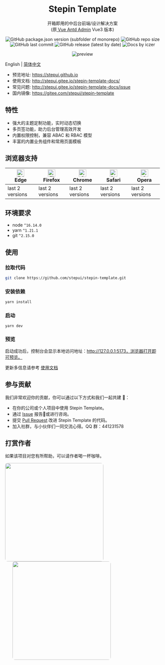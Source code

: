 
<h1 align="center">Stepin Template</h1>

<div align="center">

开箱即用的中后台前端/设计解决方案
<br/>
(原[ Vue Antd Admin](https://github.com/iczer/vue-antd-admin/) Vue3 版本)

![GitHub package.json version (subfolder of monorepo)](https://img.shields.io/github/package-json/v/stepui/stepin-template)
![GitHub repo size](https://img.shields.io/github/repo-size/stepui/stepin-template)
![GitHub last commit](https://img.shields.io/github/last-commit/stepui/stepin-template)
![GitHub release (latest by date)](https://img.shields.io/github/v/release/stepui/stepin-template)
![Docs by iczer](https://img.shields.io/badge/docs%20by-iczer-green)

![preview](./docs/images/preview.png) 

</div>

English | [简体中文](./README.md)

- 预览地址: https://stepui.github.io
- 使用文档: http://stepui.gitee.io/stepin-template-docs/
- 常见问题: http://stepui.gitee.io/stepin-template-docs/issue
- 国内镜像: https://gitee.com/stepui/stepin-template

## 特性

- 强大的主题定制功能，实时动态切换
- 多页签功能，助力后台管理高效开发
- 内置权限控制，兼容 ABAC 和 RBAC 模型
- 丰富的内置业务组件和常用页面模板

## 浏览器支持
| [<img src="https://raw.githubusercontent.com/alrra/browser-logos/master/src/edge/edge_48x48.png" alt="Edge" width="24px" height="24px" />](http://godban.github.io/browsers-support-badges/)</br>Edge | [<img src="https://raw.githubusercontent.com/alrra/browser-logos/master/src/firefox/firefox_48x48.png" alt="Firefox" width="24px" height="24px" />](http://godban.github.io/browsers-support-badges/)</br>Firefox | [<img src="https://raw.githubusercontent.com/alrra/browser-logos/master/src/chrome/chrome_48x48.png" alt="Chrome" width="24px" height="24px" />](http://godban.github.io/browsers-support-badges/)</br>Chrome | [<img src="https://raw.githubusercontent.com/alrra/browser-logos/master/src/safari/safari_48x48.png" alt="Safari" width="24px" height="24px" />](http://godban.github.io/browsers-support-badges/)</br>Safari | [<img src="https://raw.githubusercontent.com/alrra/browser-logos/master/src/opera/opera_48x48.png" alt="Opera" width="24px" height="24px" />](http://godban.github.io/browsers-support-badges/)</br>Opera |
| --- | --- | --- | --- | --- |
| last 2 versions | last 2 versions | last 2 versions | last 2 versions | last 2 versions |
## 环境要求

- node `^16.14.0`
- yarn `^1.21.1`
- git `^2.15.0`

## 使用

### 拉取代码

```bash
git clone https://github.com/stepui/stepin-template.git
```

### 安装依赖

```bash
yarn install
```

### 启动

```
yarn dev
```

### 预览

启动成功后，控制台会显示本地访问地址：http://127.0.0.1:5173，浏览器打开即可预览。

更新多信息请参考 [使用文档]()

## 参与贡献

我们非常欢迎你的贡献，你可以通过以下方式和我们一起共建 :star2:：

- 在你的公司或个人项目中使用 Stepin Template。
- 通过 [Issue](https://github.com/stepui/stepin-template/issues/new) 报告:bug:或进行咨询。
- 提交 [Pull Request](https://github.com/stepui/stepin-template/pulls) 改进 Stepin Template 的代码。
- 加入社群，与小伙伴们一同交流心得。QQ 群：441231578

## 打赏作者
如果该项目对您有所帮助，可以请作者喝一杯咖啡。
<p>
  <img src="./docs/images/alipay.png" width="320px" style="display: inline-block; border-radius: 8px;" />
  <img src="./docs/images/wechatpay.png" width="320px" style="display: inline-block; margin-left: 24px; border-radius: 8px;" />
</p>
